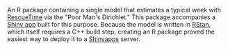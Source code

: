 An R package containing a single model that estimates a typical week with [RescueTime](www.rescuetime.com) via the "Poor Man's Dirichlet." This package accompanies a [Shiny app](https://willwolf.shinyapps.io/rescue-time-estimation/) built for this purpose. Because the model is written in [RStan](https://github.com/stan-dev/rstan), which itself requires a C++ build step, creating an R package proved the easiest way to deploy it to a [Shinyapps](http://www.shinyapps.io/) server.
